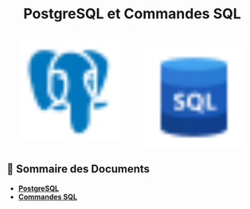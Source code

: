 <h1 align="center">PostgreSQL et Commandes SQL</h1>
<div style="display:flex;justify-content: center;align-items: center;gap:3rem;"><img src="images/postgresql.png" width="200"><div style="margin-top: 2rem"><img src="images/sql.png" width="200"></div></div>

## 📌 Sommaire des Documents

- **[PostgreSQL](PostgreSQL.md)**
- **[Commandes SQL](Commandes-SQL.md)**
